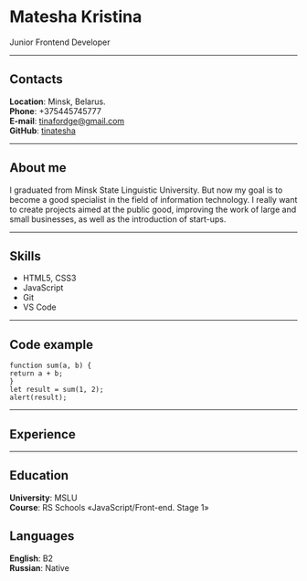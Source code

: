 # Matesha Kristina

Junior Frontend Developer

---
## Contacts

**Location**: Minsk, Belarus.<br>
**Phone**: +375445745777<br>
**E-mail**: tinafordge@gmail.com<br>
**GitHub**: [tinatesha](https://github.com/tinatesha)

---
## About me

I graduated from Minsk State Linguistic University. But now my goal is to become a good specialist in the field of information technology. I really want to create projects aimed at the public good, improving the work of large and small businesses, as well as the introduction of start-ups.

---
## Skills

- HTML5, CSS3
- JavaScript
- Git
- VS Code

---
## Code example

```
function sum(a, b) {
return a + b;
}
let result = sum(1, 2);
alert(result);
```

---
## Experience

---
## Education
**University**: MSLU<br>
**Course**: RS Schools «JavaScript/Front-end. Stage 1»


## Languages
**English**: B2<br>
**Russian**: Native
